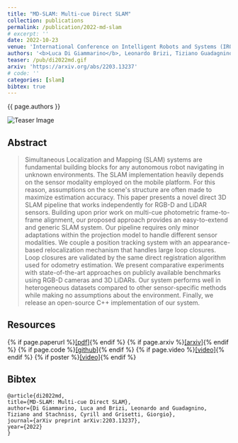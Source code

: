 ```yaml
---
title: "MD-SLAM: Multi-cue Direct SLAM"
collection: publications
permalink: /publication/2022-md-slam
# excerpt: ''
date: 2022-10-23
venue: 'International Conference on Intelligent Robots and Systems (IROS) (just accepted)'
authors: '<b>Luca Di Giammarino</b>, Leonardo Brizi, Tiziano Guadagnino, Cyrill Stachniss, Giorgio Grisetti'
teaser: /pub/di2022md.gif
arxiv: 'https://arxiv.org/abs/2203.13237'
# code: ''
categories: [slam]
bibtex: true
---
```


{{ page.authors }}

<img class="pub_teaser" src="../images/pub/di2022md.gif" alt="Teaser Image" title="teaser" />

## Abstract

> Simultaneous Localization and Mapping (SLAM) systems are fundamental building blocks for any autonomous robot navigating in unknown environments. The SLAM implementation heavily depends on the sensor modality employed on the mobile platform. For this reason, assumptions on the scene's structure are often made to maximize estimation accuracy. This paper presents a novel direct 3D SLAM pipeline that works independently for RGB-D and LiDAR sensors. Building upon prior work on multi-cue photometric frame-to-frame alignment, our proposed approach provides an easy-to-extend and generic SLAM system. Our pipeline requires only minor adaptations within the projection model to handle different sensor modalities. We couple a position tracking system with an appearance-based relocalization mechanism that handles large loop closures. Loop closures are validated by the same direct registration algorithm used for odometry estimation. We present comparative experiments with state-of-the-art approaches on publicly available benchmarks using RGB-D cameras and 3D LiDARs. Our system performs well in heterogeneous datasets compared to other sensor-specific methods while making no assumptions about the environment. Finally, we release an open-source C++ implementation of our system.


## Resources

{% if page.paperurl %}<a href=" {{ page.paperurl }} ">[pdf]</a>{% endif %} {% if page.arxiv %}<a href=" {{ page.arxiv }} ">[arxiv]</a>{% endif %} {% if page.code %}<a href=" {{ page.code }} ">[github]</a>{% endif %} {% if page.video %}<a href=" {{ page.video }} ">[video]</a>{% endif %} {% if poster %}<a href=" {{ page.poster }} ">[video]</a>{% endif %}

## Bibtex 
    @article{di2022md,
    title={MD-SLAM: Multi-cue Direct SLAM},
    author={Di Giammarino, Luca and Brizi, Leonardo and Guadagnino, Tiziano and Stachniss, Cyrill and Grisetti, Giorgio},
    journal={arXiv preprint arXiv:2203.13237},
    year={2022}
    }